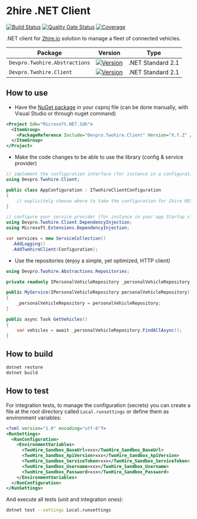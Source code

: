 ﻿# 2hire .NET Client

[![Build Status](https://dev.azure.com/devprofr/open-source/_apis/build/status/libraries/2hire-dotnet-client-ci?branchName=master)](https://dev.azure.com/devprofr/open-source/_build/latest?definitionId=33&branchName=master)
[![Quality Gate Status](https://sonarcloud.io/api/project_badges/measure?project=devpro.2hire.dotnetclient&metric=alert_status)](https://sonarcloud.io/dashboard?id=devpro.2hire.dotnetclient)
[![Coverage](https://sonarcloud.io/api/project_badges/measure?project=devpro.2hire.dotnetclient&metric=coverage)](https://sonarcloud.io/dashboard?id=devpro.2hire.dotnetclient)

.NET client for [2hire.io](https://2hire.io/) solution to manage a fleet of connected vehicles.

Package | Version | Type
------- | ------- | ----
`Devpro.Twohire.Abstractions` | [![Version](https://img.shields.io/nuget/v/Devpro.Twohire.Abstractions.svg)](https://www.nuget.org/packages/Devpro.Twohire.Abstractions/) | .NET Standard 2.1
`Devpro.Twohire.Client` | [![Version](https://img.shields.io/nuget/v/Devpro.Twohire.Client.svg)](https://www.nuget.org/packages/Devpro.Twohire.Client/) | .NET Standard 2.1

## How to use

- Have the [NuGet package](https://www.nuget.org/packages/Devpro.Twohire.Client) in your csproj file (can be done manually, with Visual Studio or through nuget command)

```xml
<Project Sdk="Microsoft.NET.Sdk">
  <ItemGroup>
    <PackageReference Include="Devpro.Twohire.Client" Version="X.Y.Z" />
  </ItemGroup>
</Project>
```

- Make the code changes to be able to use the library (config & service provider)

```csharp
// implement the configuration interface (for instance in a configuration class in your app project) or use DefaultTwohireClientConfiguration
using Devpro.Twohire.Client;

public class AppConfiguration : ITwohireClientConfiguration
{
    // explicitely choose where to take the configuration for 2hire REST API (this is the responibility of the app, not the library)
}

// configure your service provider (for instance in your app Startup class)
using Devpro.Twohire.Client.DependencyInjection;
using Microsoft.Extensions.DependencyInjection;

var services = new ServiceCollection()
  .AddLogging()
  .AddTwohireClient(Configuration);
```

- Use the repositories (enjoy a simple, yet optimized, HTTP client)

```csharp
using Devpro.Twohire.Abstractions.Repositories;

private readonly IPersonalVehicleRepository _personalVehicleRepository;

public MyService(IPersonalVehicleRepository personalVehicleRepository)
{
    _personalVehicleRepository = personalVehicleRepository;
}

public async Task GetVehicles()
{
    var vehicles = await _personalVehicleRepository.FindAllAsync();
}
```

## How to build

```bash
dotnet restore
dotnet build
```

## How to test

For integration tests, to manage the configuration (secrets) you can create a file at the root directory called `Local.runsettings` or define them as environment variables:

```xml
<?xml version="1.0" encoding="utf-8"?>
<RunSettings>
  <RunConfiguration>
    <EnvironmentVariables>
      <TwoHire_Sandbox_BaseUrl>xxx</TwoHire_Sandbox_BaseUrl>
      <TwoHire_Sandbox_ApiVersion>xxx</TwoHire_Sandbox_ApiVersion>
      <TwoHire_Sandbox_ServiceToken>xxx</TwoHire_Sandbox_ServiceToken>
      <TwoHire_Sandbox_Username>xxx</TwoHire_Sandbox_Username>
      <TwoHire_Sandbox_Password>xxx</TwoHire_Sandbox_Password>
    </EnvironmentVariables>
  </RunConfiguration>
</RunSettings>
```

And execute all tests (unit and integration ones):

```bash
dotnet test --settings Local.runsettings
```
